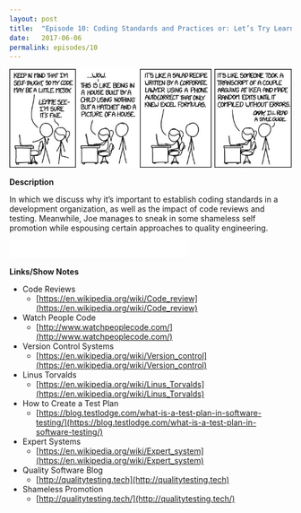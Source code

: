 ```yaml
---
layout: post
title:  "Episode 10: Coding Standards and Practices or: Let’s Try Learning from our Mistakes for a Change"
date:   2017-06-06
permalink: episodes/10
---
```


<img src="/img/episode_10.jpg" alt="Coding Structures" width="700">

**Description**

In which we discuss why it’s important to establish coding standards in a development organization, as well as the impact of code reviews and testing.  Meanwhile, Joe manages to sneak in some shameless self promotion while espousing certain approaches to quality engineering.

<iframe style="border: none" src="//html5-player.libsyn.com/embed/episode/id/5425433/height/50/width/640/theme/standard-mini/autonext/no/thumbnail/no/autoplay/no/preload/no/no_addthis/no/direction/backward/" height="30" width="320" scrolling="no"  allowfullscreen webkitallowfullscreen mozallowfullscreen oallowfullscreen msallowfullscreen></iframe>

**Links/Show Notes**

* Code Reviews
   * [https://en.wikipedia.org/wiki/Code_review](https://en.wikipedia.org/wiki/Code_review)
* Watch People Code
   * [http://www.watchpeoplecode.com/](http://www.watchpeoplecode.com/)
* Version Control Systems
   * [https://en.wikipedia.org/wiki/Version_control](https://en.wikipedia.org/wiki/Version_control)
* Linus Torvalds
   * [https://en.wikipedia.org/wiki/Linus_Torvalds](https://en.wikipedia.org/wiki/Linus_Torvalds)
* How to Create a Test Plan
   * [https://blog.testlodge.com/what-is-a-test-plan-in-software-testing/](https://blog.testlodge.com/what-is-a-test-plan-in-software-testing/)
* Expert Systems
   * [https://en.wikipedia.org/wiki/Expert_system](https://en.wikipedia.org/wiki/Expert_system)
* Quality Software Blog
   * [http://qualitytesting.tech](http://qualitytesting.tech)
* Shameless Promotion
   * [http://qualitytesting.tech/](http://qualitytesting.tech/)
